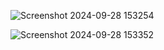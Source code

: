 ![Screenshot 2024-09-28 153254](https://github.com/user-attachments/assets/1293ad5e-9abc-423e-80a3-98bfd1876025)

![Screenshot 2024-09-28 153352](https://github.com/user-attachments/assets/cc71769f-2d04-4aed-b0f9-15681bea0982)
